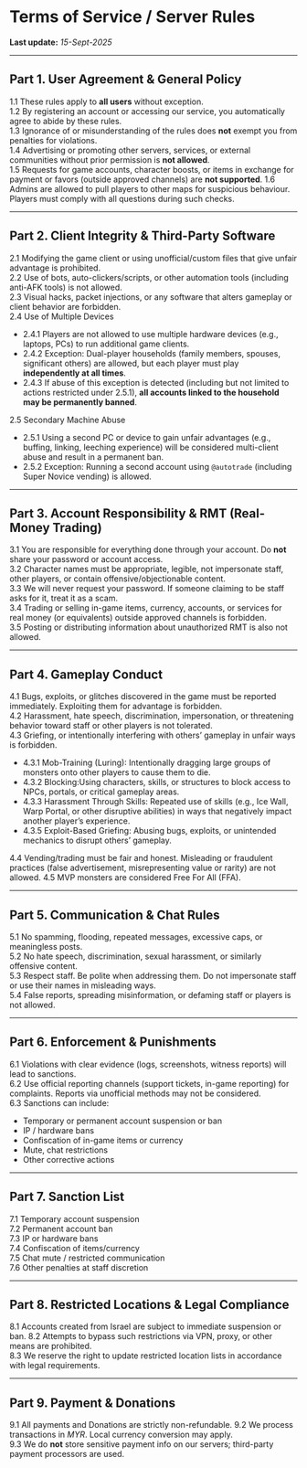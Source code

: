 # Terms of Service / Server Rules

**Last update:** *15-Sept-2025*

---

## Part 1. User Agreement & General Policy
1.1 These rules apply to **all users** without exception.  
1.2 By registering an account or accessing our service, you automatically agree to abide by these rules.  
1.3 Ignorance of or misunderstanding of the rules does **not** exempt you from penalties for violations.  
1.4 Advertising or promoting other servers, services, or external communities without prior permission is **not allowed**.  
1.5 Requests for game accounts, character boosts, or items in exchange for payment or favors (outside approved channels) are **not supported**. 
1.6 Admins are allowed to pull players to other maps for suspicious behaviour. Players must comply with all questions during such checks. 

---

## Part 2. Client Integrity & Third-Party Software
2.1 Modifying the game client or using unofficial/custom files that give unfair advantage is prohibited.  
2.2 Use of bots, auto-clickers/scripts, or other automation tools (including anti-AFK tools) is not allowed.  
2.3 Visual hacks, packet injections, or any software that alters gameplay or client behavior are forbidden.  
2.4 Use of Multiple Devices

- 2.4.1 Players are not allowed to use multiple hardware devices (e.g., laptops, PCs) to run additional game clients.  
- 2.4.2 Exception: Dual-player households (family members, spouses, significant others) are allowed, but each player must play **independently at all times**.  
- 2.4.3 If abuse of this exception is detected (including but not limited to actions restricted under 2.5.1), **all accounts linked to the household may be permanently banned**.
  
2.5 Secondary Machine Abuse  
- 2.5.1 Using a second PC or device to gain unfair advantages (e.g., buffing, linking, leeching experience) will be considered multi-client abuse and result in a permanent ban.  
- 2.5.2 Exception: Running a second account using `@autotrade` (including Super Novice vending) is allowed.  

---

## Part 3. Account Responsibility & RMT (Real-Money Trading)
3.1 You are responsible for everything done through your account. Do **not** share your password or account access.  
3.2 Character names must be appropriate, legible, not impersonate staff, other players, or contain offensive/objectionable content.  
3.3 We will never request your password. If someone claiming to be staff asks for it, treat it as a scam.  
3.4 Trading or selling in-game items, currency, accounts, or services for real money (or equivalents) outside approved channels is forbidden.  
3.5 Posting or distributing information about unauthorized RMT is also not allowed.  

---

## Part 4. Gameplay Conduct
4.1 Bugs, exploits, or glitches discovered in the game must be reported immediately. Exploiting them for advantage is forbidden.  
4.2 Harassment, hate speech, discrimination, impersonation, or threatening behavior toward staff or other players is not tolerated.  
4.3 Griefing, or intentionally interfering with others’ gameplay in unfair ways is forbidden.
- 4.3.1 Mob-Training (Luring): Intentionally dragging large groups of monsters onto other players to cause them to die.  
- 4.3.2 Blocking:Using characters, skills, or structures to block access to NPCs, portals, or critical gameplay areas.  
- 4.3.3 Harassment Through Skills: Repeated use of skills (e.g., Ice Wall, Warp Portal, or other disruptive abilities) in ways that negatively impact another player’s experience.  
- 4.3.5 Exploit-Based Griefing: Abusing bugs, exploits, or unintended mechanics to disrupt others’ gameplay.  
  
4.4 Vending/trading must be fair and honest. Misleading or fraudulent practices (false advertisement, misrepresenting value or rarity) are not allowed.
4.5 MVP monsters are considered Free For All (FFA).

---

## Part 5. Communication & Chat Rules
5.1 No spamming, flooding, repeated messages, excessive caps, or meaningless posts.  
5.2 No hate speech, discrimination, sexual harassment, or similarly offensive content.  
5.3 Respect staff. Be polite when addressing them. Do not impersonate staff or use their names in misleading ways.  
5.4 False reports, spreading misinformation, or defaming staff or players is not allowed.  

---

## Part 6. Enforcement & Punishments
6.1 Violations with clear evidence (logs, screenshots, witness reports) will lead to sanctions.  
6.2 Use official reporting channels (support tickets, in-game reporting) for complaints. Reports via unofficial methods may not be considered.  
6.3 Sanctions can include:  
- Temporary or permanent account suspension or ban  
- IP / hardware bans  
- Confiscation of in-game items or currency  
- Mute, chat restrictions  
- Other corrective actions  

---

## Part 7. Sanction List
7.1 Temporary account suspension  
7.2 Permanent account ban  
7.3 IP or hardware bans  
7.4 Confiscation of items/currency  
7.5 Chat mute / restricted communication  
7.6 Other penalties at staff discretion  

---

## Part 8. Restricted Locations & Legal Compliance
8.1 Accounts created from Israel are subject to immediate suspension or ban.
8.2 Attempts to bypass such restrictions via VPN, proxy, or other means are prohibited.  
8.3 We reserve the right to update restricted location lists in accordance with legal requirements.  

---

## Part 9. Payment & Donations
9.1 All payments and Donations are strictly non-refundable.
9.2 We process transactions in *MYR*. Local currency conversion may apply.  
9.3 We do **not** store sensitive payment info on our servers; third-party payment processors are used.
